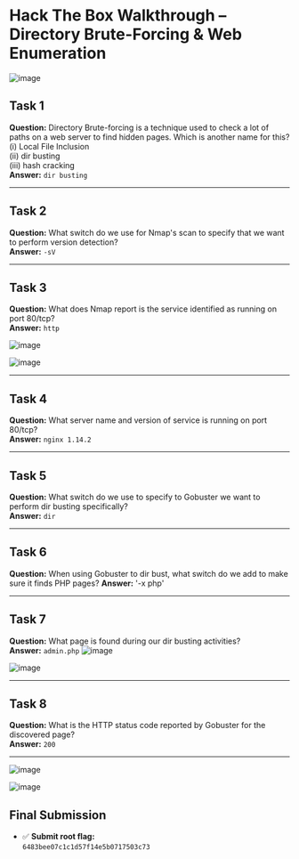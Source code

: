 # Hack The Box Walkthrough – Directory Brute-Forcing & Web Enumeration

![image](https://github.com/user-attachments/assets/33b41bdd-d3c6-421e-91f2-dcf12a6781f4)



## Task 1  
**Question:** Directory Brute-forcing is a technique used to check a lot of paths on a web server to find hidden pages. Which is another name for this?  
(i) Local File Inclusion  
(ii) dir busting  
(iii) hash cracking  
**Answer:** `dir busting`

---

## Task 2  
**Question:** What switch do we use for Nmap's scan to specify that we want to perform version detection?  
**Answer:** `-sV`

---

## Task 3  
**Question:** What does Nmap report is the service identified as running on port 80/tcp?  
**Answer:** `http`

![image](https://github.com/user-attachments/assets/6cfd9d2c-ffa0-4513-96dc-91666107319d)

![image](https://github.com/user-attachments/assets/d1bd63ee-db63-4df6-a2f5-0d6dd5dc53e8)

---

## Task 4  
**Question:** What server name and version of service is running on port 80/tcp?  
**Answer:** `nginx 1.14.2`

---

## Task 5  
**Question:** What switch do we use to specify to Gobuster we want to perform dir busting specifically?  
**Answer:** `dir`

---

## Task 6  
**Question:** When using Gobuster to dir bust, what switch do we add to make sure it finds PHP pages?
**Answer:** '-x php'

---

## Task 7  
**Question:** What page is found during our dir busting activities?  
**Answer:** `admin.php`
![image](https://github.com/user-attachments/assets/af11215f-ef29-40af-a037-749d3c305ad0)

![image](https://github.com/user-attachments/assets/7b591478-fb30-47c5-b211-1fdc9b0aade7)

---

## Task 8  
**Question:** What is the HTTP status code reported by Gobuster for the discovered page?  
**Answer:** `200`

---
![image](https://github.com/user-attachments/assets/5573a7c9-efe3-46cf-b916-14683a02a888)


![image](https://github.com/user-attachments/assets/d5263045-9baa-406c-ae84-c821ba92c9c6)


## Final Submission  
- ✅ **Submit root flag:**  
`6483bee07c1c1d57f14e5b0717503c73`
